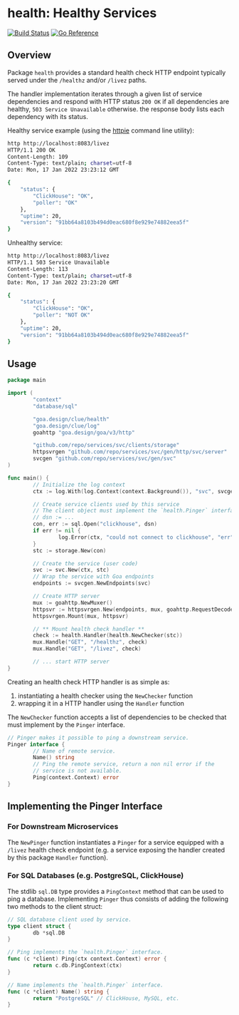 # health: Healthy Services

[![Build Status](https://github.com/goadesign/clue/workflows/CI/badge.svg?branch=main&event=push)](https://github.com/goadesign/clue/actions?query=branch%3Amain+event%3Apush)
[![Go Reference](https://pkg.go.dev/badge/goa.design/clue/health.svg)](https://pkg.go.dev/goa.design/clue/health)

## Overview

Package `health` provides a standard health check HTTP endpoint typically served
under the `/healthz` and/or `/livez` paths.

The handler implementation iterates through a given list of service dependencies
and respond with HTTP status `200 OK` if all dependencies are healthy,
`503 Service Unavailable` otherwise. the response body lists each dependency
with its status.

Healthy service example (using the [httpie](https://httpie.org/) command line utility):

```bash
http http://localhost:8083/livez
HTTP/1.1 200 OK
Content-Length: 109
Content-Type: text/plain; charset=utf-8
Date: Mon, 17 Jan 2022 23:23:12 GMT

{
    "status": {
        "ClickHouse": "OK",
        "poller": "OK"
    },
    "uptime": 20,
    "version": "91bb64a8103b494d0eac680f8e929e74882eea5f"
}
```

Unhealthy service:

```bash
http http://localhost:8083/livez
HTTP/1.1 503 Service Unavailable
Content-Length: 113
Content-Type: text/plain; charset=utf-8
Date: Mon, 17 Jan 2022 23:23:20 GMT

{
    "status": {
        "ClickHouse": "OK",
        "poller": "NOT OK"
    },
    "uptime": 20,
    "version": "91bb64a8103b494d0eac680f8e929e74882eea5f"
}
```

## Usage

```go
package main

import (
        "context"
        "database/sql"

        "goa.design/clue/health"
        "goa.design/clue/log"
        goahttp "goa.design/goa/v3/http"

        "github.com/repo/services/svc/clients/storage"
        httpsvrgen "github.com/repo/services/svc/gen/http/svc/server"
        svcgen "github.com/repo/services/svc/gen/svc"
)

func main() {
        // Initialize the log context
        ctx := log.With(log.Context(context.Background()), "svc", svcgen.ServiceName)

        // Create service clients used by this service
        // The client object must implement the `health.Pinger` interface
        // dsn := ...
        con, err := sql.Open("clickhouse", dsn)
        if err != nil {
                log.Error(ctx, "could not connect to clickhouse", "err", err.Error())
        }
        stc := storage.New(con)

        // Create the service (user code)
        svc := svc.New(ctx, stc)
        // Wrap the service with Goa endpoints
        endpoints := svcgen.NewEndpoints(svc)

        // Create HTTP server
        mux := goahttp.NewMuxer()
        httpsvr := httpsvrgen.New(endpoints, mux, goahttp.RequestDecoder, goahttp.ResponseEncoder, nil, nil)
        httpsvrgen.Mount(mux, httpsvr)

        // ** Mount health check handler **
        check := health.Handler(health.NewChecker(stc))
        mux.Handle("GET", "/healthz", check)
        mux.Handle("GET", "/livez", check)

        // ... start HTTP server
}
```

Creating an health check HTTP handler is as simple as:

  1. instantiating a health checker using the `NewChecker` function
  2. wrapping it in a HTTP handler using the `Handler` function

The `NewChecker` function accepts a list of dependencies to be checked that must
implement by the `Pinger` interface.

```go
// Pinger makes it possible to ping a downstream service.
Pinger interface {
        // Name of remote service.
        Name() string
        // Ping the remote service, return a non nil error if the
        // service is not available.
        Ping(context.Context) error
}
```

## Implementing the Pinger Interface

### For Downstream Microservices

The `NewPinger` function instantiates a `Pinger` for a service equipped with a
`/livez` health check endpoint (e.g. a service exposing the handler created by
this package `Handler` function).

### For SQL Databases (e.g. PostgreSQL, ClickHouse)

The stdlib `sql.DB` type provides a `PingContext` method that can be used to
ping a database. Implementing `Pinger` thus consists of adding the following two
methods to the client struct:

```go
// SQL database client used by service.
type client struct {
        db *sql.DB
}

// Ping implements the `health.Pinger` interface.
func (c *client) Ping(ctx context.Context) error {
        return c.db.PingContext(ctx)
}

// Name implements the `health.Pinger` interface.
func (c *client) Name() string {
        return "PostgreSQL" // ClickHouse, MySQL, etc.
}
```
